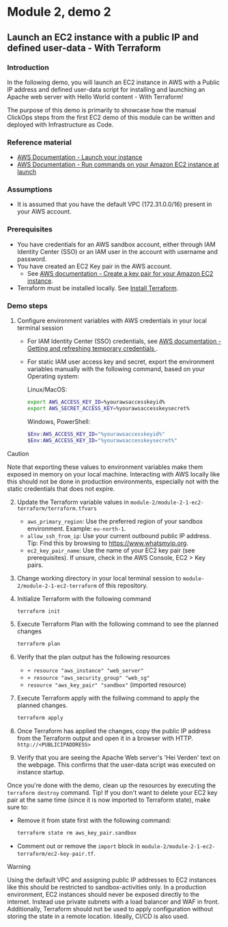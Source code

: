 # Module 2, demo 2
## Launch an EC2 instance with a public IP and defined user-data - With Terraform

### Introduction
In the following demo, you will launch an EC2 instance in AWS with a Public IP address and defined user-data script for installing and launching an Apache web server with Hello World content - With Terraform!

The purpose of this demo is primarily to showcase how the manual ClickOps steps from the first EC2 demo of this module can be written and deployed with Infrastructure as Code.

### Reference material
- [AWS Documentation - Launch your instance](https://docs.aws.amazon.com/AWSEC2/latest/UserGuide/LaunchingAndUsingInstances.html)
- [AWS Documentation - Run commands on your Amazon EC2 instance at launch](https://docs.aws.amazon.com/AWSEC2/latest/UserGuide/user-data.html)

### Assumptions
- It is assumed that you have the default VPC (172.31.0.0/16) present in your AWS account.

### Prerequisites
- You have credentials for an AWS sandbox account, either through IAM Identity Center (SSO) or an IAM user in the account with username and password.
- You have created an EC2 Key pair in the AWS account.
    - See [AWS documentation - Create a key pair for your Amazon EC2 instance](https://docs.aws.amazon.com/AWSEC2/latest/UserGuide/create-key-pairs.html).
- Terraform must be installed locally. See [Install Terraform](https://developer.hashicorp.com/terraform/tutorials/aws-get-started/install-cli).

### Demo steps
1. Configure environment variables with AWS credentials in your local terminal session
    - For IAM Identity Center (SSO) credentials, see [AWS documentation - Getting and refreshing temporary credentials
](https://docs.aws.amazon.com/singlesignon/latest/userguide/howtogetcredentials.html).
    - For static IAM user access key and secret, export the environment variables manually with the following command, based on your Operating system:
        
        Linux/MacOS:
        ````bash
        export AWS_ACCESS_KEY_ID=%yourawsaccesskeyid%
        export AWS_SECRET_ACCESS_KEY=%yourawsaccesskeysecret%
        `````
        Windows, PowerShell:
        ````powershell
        $Env:AWS_ACCESS_KEY_ID="%yourawsaccesskeyid%"
        $Env:AWS_ACCESS_KEY_ID="%yourawsaccesskeysecret%"
        ````
> [!CAUTION]
> Note that exporting these values to environment variables make them exposed in memory on your local machine.
> Interacting with AWS locally like this should not be done in production environments, especially not with the static credentials that does not expire.

2. Update the Terraform variable values in `module-2/module-2-1-ec2-terraform/terraform.tfvars`
    - `aws_primary_region`: Use the preferred region of your sandbox environment. Example: `eu-north-1`.
    - `allow_ssh_from_ip`: Use your current outbound public IP address. Tip: Find this by browsing to https://www.whatsmyip.org.
    - `ec2_key_pair_name`: Use the name of your EC2 key pair (see prerequisites). If unsure, check in the AWS Console, EC2 > Key pairs.

3. Change working directory in your local terminal session to `module-2/module-2-1-ec2-terraform` of this repository.
4. Initialize Terraform with the following command
    ```bash
    terraform init
    ````
5. Execute Terraform Plan with the following command to see the planned changes
    ```bash
    terraform plan
    ````
6. Verify that the plan output has the following resources
    - `+ resource "aws_instance" "web_server"`
    - `+ resource "aws_security_group" "web_sg"`
    - `resource "aws_key_pair" "sandbox"` (imported resource)

7. Execute Terraform apply with the follwing command to apply the planned changes.
    ```bash
    terraform apply
    ````
8. Once Terraform has applied the changes, copy the public IP address from the Terraform output and open it in a browser with HTTP. `http://<PUBLICIPADDRESS>`
9. Verify that you are seeing the Apache Web server's 'Hei Verden' text on the webpage. This confirms that the user-data script was executed on instance startup.

Once you're done with the demo, clean up the resources by executing the `terraform destroy` command. Tip! If you don't want to delete your EC2 key pair at the same time (since it is now imported to Terraform state), make sure to: 
- Remove it from state first with the following command:
    ```bash
    terraform state rm aws_key_pair.sandbox
    ```
- Comment out or remove the `import` block in `module-2/module-2-1-ec2-terraform/ec2-key-pair.tf`.

> [!WARNING]
> Using the default VPC and assigning public IP addresses to EC2 instances like this should be restricted to sandbox-activities only. In a production environment, EC2 instances should never be exposed directly to the internet. Instead use private subnets with a load balancer and WAF in front.
> Additionally, Terraform should not be used to apply configuration without storing the state in a remote location. Ideally, CI/CD is also used.